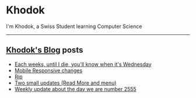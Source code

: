 # Khodok

I'm Khodok, a Swiss Student learning Computer Science

---

## [Khodok's Blog] posts

<!-- BLOG-POST-LIST:START -->
- [Each weeks, until I die, you'll know when it's Wednesday](https://blog.khodok.xyz/post/each-weeks-until-i-die-youll-know-when-its-wednesday/)
- [Mobile Responsive changes](https://blog.khodok.xyz/post/mobile-responsive-changes/)
- [Rip](https://blog.khodok.xyz/post/rip-khodok-xyz/)
- [Two small updates (Read More and menu)](https://blog.khodok.xyz/post/two-small-updates-read-more-and-menu/)
- [Weekly update about the day we are number 2555](https://blog.khodok.xyz/post/weekly-update-about-the-day-we-are-number-2555/)
<!-- BLOG-POST-LIST:END -->

[khodok's blog]: https://khoding.github.io/Khodirect/khoBlog "Khodok's Blog"
